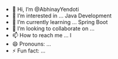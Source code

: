 - 👋 Hi, I’m @AbhinayYendoti
- 👀 I’m interested in ... Java Development
- 🌱 I’m currently learning ... Spring Boot
- 💞️ I’m looking to collaborate on ...
- 📫 How to reach me ... l
- 😄 Pronouns: ...
- ⚡ Fun fact: ...

<!---
AbhinayYendoti/AbhinayYendoti is a ✨ special ✨ repository because its `README.md` (this file) appears on your GitHub profile.
You can click the Preview link to take a look at your changes.
--->
